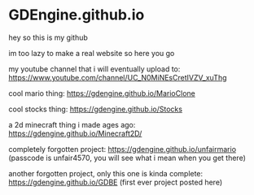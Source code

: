 # GDEngine.github.io

hey so this is my github

im too lazy to make a real website so here you go

my youtube channel that i will eventually upload to: https://www.youtube.com/channel/UC_N0MiNEsCretIVZV_xuThg

cool mario thing: https://gdengine.github.io/MarioClone

cool stocks thing: https://gdengine.github.io/Stocks

a 2d minecraft thing i made ages ago: https://gdengine.github.io/Minecraft2D/

completely forgotten project: https://gdengine.github.io/unfairmario (passcode is unfair4570, you will see what i mean when you get there)

another forgotten project, only this one is kinda complete: https://gdengine.github.io/GDBE (first ever project posted here)
